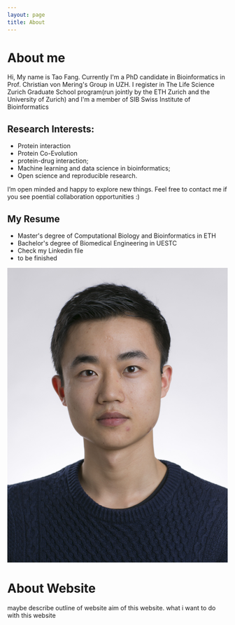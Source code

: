 ```yaml
---
layout: page
title: About
---
```


# About me
Hi, My name is Tao Fang. Currently I'm a PhD candidate in Bioinformatics in  Prof. Christian von Mering's Group in UZH.
I register in The Life Science Zurich Graduate School program(run jointly by the ETH Zurich and the University of Zurich) and I'm a  member of SIB Swiss Institute of Bioinformatics

## Research Interests:
- Protein interaction
- Protein Co-Evolution
- protein-drug interaction;
- Machine learning and data science  in bioinformatics;
- Open science and reproducible research.

I’m open minded and happy to explore new things. Feel free to contact me if you see poential collaboration opportunities :)


## My Resume
- Master's degree  of Computational Biology and Bioinformatics in ETH
- Bachelor's degree of Biomedical Engineering in UESTC
- Check my Linkedin file
- to be finished

![me](assets/img/me.jpg)

# About Website
maybe describe outline of website
aim of this website.
what i want to do with this website
